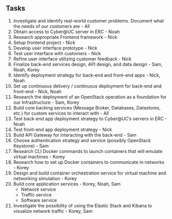## Tasks

1. Investigate and identify real-world customer problems. Document what the needs of our customers are - All
2. Obtain access to Cyber@UC server in ERC - Noah
3. Research appropriate Frontend framework - Nick
4. Setup frontend project - Nick
5. Develop user interface prototype - Nick
6. Test user interface with customers - Nick
7. Refine user interface utilizing customer feedback - Nick
8. Finalize back-end services design, API design, and data design - Sam, Noah, Korey
9. Identify deployment strategy for back-end and front-end apps - Nick, Noah
10. Set up continuous delivery / continuous deployment for back-end and front-end - Nick, Noah
11. Research the deployment of an OpenStack operation as a foundation for our Infrastructure - Sam, Korey
12. Build core backing services (Message Broker, Databases, Datastores, etc.) for custom services to interact with - All
13. Test back-end app deployment strategy to Cyber@UC’s servers in ERC - Noah
14. Test front-end app deployment strategy - Nick
15. Build API Gateway for interacting with the back-end - Sam
16. Choose authentication strategy and service (possibly OpenStack Keystone) - Sam
17. Research CLI Docker commands to launch containers that will emulate virtual machines - Korey
18. Research how to set up Docker containers to communicate in networks - Korey
19. Design and build container orchestration service for virtual machine and networking simulation - Korey
20. Build core application services - Korey, Noah, Sam
    * Network service
    * Traffic service
    * Software service
21. Investigate the possibility of using the Elastic Stack and Kibana to visualize network traffic - Korey, Sam
